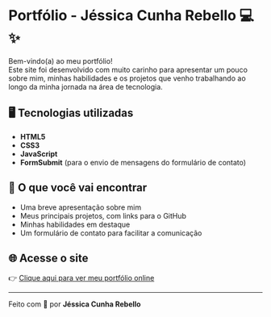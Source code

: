 # Portfólio - Jéssica Cunha Rebello 💻✨

Bem-vindo(a) ao meu portfólio!  
Este site foi desenvolvido com muito carinho para apresentar um pouco sobre mim, minhas habilidades e os projetos que venho trabalhando ao longo da minha jornada na área de tecnologia.

## 🖥️ Tecnologias utilizadas
- **HTML5**
- **CSS3**
- **JavaScript**
- **FormSubmit** (para o envio de mensagens do formulário de contato)

## 🚀 O que você vai encontrar
- Uma breve apresentação sobre mim
- Meus principais projetos, com links para o GitHub
- Minhas habilidades em destaque
- Um formulário de contato para facilitar a comunicação

## 🌐 Acesse o site
👉 [Clique aqui para ver meu portfólio online](https://SEU-USUARIO.github.io/NOME-DO-REPOSITORIO)

---

Feito com 💙 por **Jéssica Cunha Rebello**
